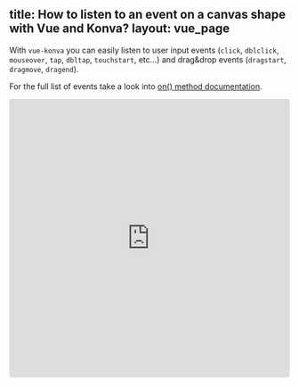 title: How to listen to an event on a canvas shape with Vue and Konva?
layout: vue_page
---

With `vue-konva` you can easily listen to user input events (`click`, `dblclick`, `mouseover`, `tap`, `dbltap`, `touchstart`, etc...) and drag&drop events (`dragstart`, `dragmove`, `dragend`).

For the full list of events take a look into [on() method documentation](/api/Konva.Node.html#on).



<iframe src="https://codesandbox.io/embed/github/konvajs/site/tree/master/vue-demos/events?hidenavigation=1&view=split&fontsize=10&module=/src/App.vue" style="width:100%; height:500px; border:0; border-radius: 4px; overflow:hidden;" sandbox="allow-modals allow-forms allow-popups allow-scripts allow-same-origin"></iframe>




